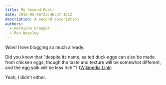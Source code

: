 ```yaml
---
title: My Second Post!
date: 2015-05-06T23:46:37.121Z
description: A second description
authors:
  - Hermione Granger
  - Ron Weasley
---
```


Wow! I love blogging so much already.

Did you know that "despite its name, salted duck eggs can also be made from
chicken eggs, though the taste and texture will be somewhat different, and the
egg yolk will be less rich."?
([Wikipedia Link](https://en.wikipedia.org/wiki/Salted_duck_egg))

Yeah, I didn't either.

